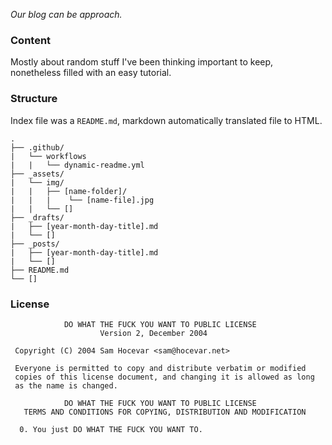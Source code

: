*Our blog can be approach.*

### Content

Mostly about random stuff I've been thinking important to keep, nonetheless filled with an easy tutorial.

### Structure

Index file was a `README.md`, markdown automatically translated file to HTML.

```
.
├── .github/
|   └── workflows
|   |   └── dynamic-readme.yml
├── _assets/
|   └── img/
|   |   ├── [name-folder]/
|   |   |    └── [name-file].jpg
|   |   └── []
├── _drafts/
|   ├── [year-month-day-title].md
|   └── []
├── _posts/
|   ├── [year-month-day-title].md
|   └── []
├── README.md
└── []
```

### License

```
            DO WHAT THE FUCK YOU WANT TO PUBLIC LICENSE
                    Version 2, December 2004

 Copyright (C) 2004 Sam Hocevar <sam@hocevar.net>

 Everyone is permitted to copy and distribute verbatim or modified
 copies of this license document, and changing it is allowed as long
 as the name is changed.

            DO WHAT THE FUCK YOU WANT TO PUBLIC LICENSE
   TERMS AND CONDITIONS FOR COPYING, DISTRIBUTION AND MODIFICATION

  0. You just DO WHAT THE FUCK YOU WANT TO.
  ```
